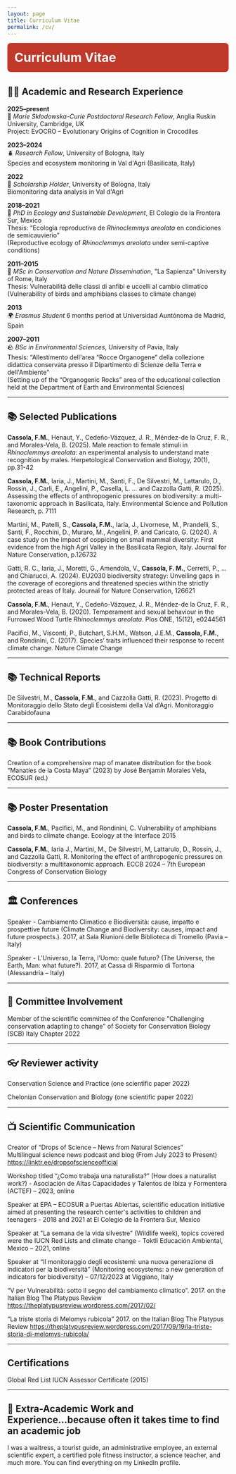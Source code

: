 ```yaml
---
layout: page
title: Curriculum Vitae
permalink: /cv/
---
```


<!-- Elimina il titolo Markdown duplicato -->

<div style="background-color:#c0392b; color:white; padding:1rem; border-radius:8px; text-align:left; margin-bottom: 2rem;">
  <h1 style="margin: 0; font-size: 2em;">Curriculum Vitae</h1>
</div>

## 👩‍🔬 Academic and Research Experience

**2025–present**  
🐊 *Marie Skłodowska-Curie Postdoctoral Research Fellow*, Anglia Ruskin University, Cambridge, UK  
Project: EvOCRO – Evolutionary Origins of Cognition in Crocodiles

**2023–2024**  
🪲 *Research Fellow*, University of Bologna, Italy  
Species and ecosystem monitoring in Val d'Agri (Basilicata, Italy)

**2022**  
🌱 *Scholarship Holder*, University of Bologna, Italy  
Biomonitoring data analysis in Val d'Agri

**2018–2021**  
🐢 *PhD in Ecology and Sustainable Development*, El Colegio de la Frontera Sur, Mexico  
Thesis: “Ecologia reproductiva de *Rhinoclemmys areolata* en condiciones de semicauvierio”  
(Reproductive ecology of *Rhinoclemmys areolata* under semi-captive conditions)

**2011–2015**  
🐸 *MSc in Conservation and Nature Dissemination*, "La Sapienza" University of Rome, Italy  
Thesis: Vulnerabilità delle classi di anfibi e uccelli al cambio climatico (Vulnerability of birds and amphibians classes to climate change)

**2013**  
🌍 *Erasmus Student*
6 months period at Universidad Auntónoma de Madrid, Spain

**2007–2011**  
🪨 *BSc in Environmental Sciences*, University of Pavia, Italy  
Thesis: “Allestimento dell'area “Rocce Organogene” della collezione didattica conservata presso il Dipartimento di Scienze della Terra e dell'Ambiente”  
(Setting up of the “Organogenic Rocks” area of the educational collection held at the Department of Earth and Environmental Sciences)

---

## 📚 Selected Publications

**Cassola, F.M.**, Henaut, Y., Cedeño-Vázquez, J. R., Méndez-de la Cruz, F. R., and Morales-Vela, B. (2025). Male reaction to female stimuli in *Rhinoclemmys areolata*: an experimental analysis to understand mate recognition by males. Herpetological Conservation and Biology, 20(1), pp.31-42

**Cassola, F.M.**, Iaria, J., Martini, M., Santi, F., De Silvestri, M., Lattarulo, D., Rossin, J., Carli, E., Angelini, P., Casella, L. … and Cazzolla Gatti, R.  (2025). Assessing the effects of anthropogenic pressures on biodiversity: a multi-taxonomic approach in Basilicata, Italy. Environmental Science and Pollution Research, p. 7111

Martini, M., Patelli, S., **Cassola, F.M.**, Iaria, J., Livornese, M., Prandelli, S., Santi, F., Rocchini, D., Muraro, M., Angelini, P. and Caricato, G. (2024). A case study on the impact of coppicing on small mammal diversity: First evidence from the high Agri Valley in the Basilicata Region, Italy. Journal for Nature Conservation, p.126732

Gatti, R. C., Iaria, J., Moretti, G., Amendola, V., **Cassola, F. M.**, Cerretti, P., ... and Chiarucci, A. (2024). EU2030 biodiversity strategy: Unveiling gaps in the coverage of ecoregions and threatened species within the strictly protected areas of Italy. Journal for Nature Conservation, 126621

**Cassola, F.M.**, Henaut, Y., Cedeño-Vázquez, J. R., Méndez-de la Cruz, F. R., and Morales-Vela, B. (2020). Temperament and sexual behaviour in the Furrowed Wood Turtle *Rhinoclemmys areolata*. Plos ONE, 15(12), e0244561

Pacifici, M., Visconti, P., Butchart, S.H.M., Watson, J.E.M., **Cassola, F.M.**, and Rondinini, C. (2017). Species’ traits influenced their response to recent climate change. Nature Climate Change

---

## 📚 Technical Reports

De Silvestri, M., **Cassola, F.M.**, and Cazzolla Gatti, R. (2023). Progetto di Monitoraggio dello Stato degli Ecosistemi della Val d’Agri. Monitoraggio Carabidofauna

---

## 📚 Book Contributions

Creation of a comprehensive map of manatee distribution for the book “Manatíes de la Costa Maya” (2023) by José Benjamín Morales Vela, ECOSUR (ed.)

---

## 📚 Poster Presentation

**Cassola, F.M.**, Pacifici, M., and Rondinini, C. Vulnerability of amphibians and birds to climate change. Ecology at the Interface 2015

**Cassola, F.M.**, Iaria J., Martini, M., De Silvestri, M, Lattarulo, D., Rossin, J., and Cazzolla Gatti, R. Monitoring the effect of anthropogenic pressures on biodiversity: a multitaxonomic approach. ECCB 2024 – 7th European Congress of Conservation Biology

---

## 🏛️ Conferences

Speaker - Cambiamento Climatico e Biodiversità: cause, impatto e prospettive future (Climate Change and Biodiversity: causes, impact and future prospects.). 2017, at Sala Riunioni delle Biblioteca di Tromello (Pavia – Italy)

Speaker - L’Universo, la Terra, l’Uomo: quale futuro? (The Universe, the Earth, Man: what future?). 2017, at Cassa di Risparmio di Tortona (Alessandria – Italy)

---

## 🧷 Committee Involvement

Member of the scientific committee of the Conference "Challenging conservation adapting to change" of Society for Conservation Biology (SCB) Italy Chapter 2022

---

## 👓 Reviewer activity

Conservation Science and Practice (one scientific paper 2022)

Chelonian Conservation and Biology (one scientific paper 2022)

---

## 📺 Scientific Communication

Creator of “Drops of Science – News from Natural Sciences”  
Multilingual science news podcast and blog (From July 2023 to Present)  
https://linktr.ee/dropsofscienceofficial

Workshop titled “¿Como trabaja una naturalista?” (How does a naturalist work?) - Asociación de Altas Capacidades y Talentos de Ibiza y Formentera (ACTEF) – 2023, online

Speaker at EPA – ECOSUR a Puertas Abiertas, scientific education initiative aimed at presenting the research center's activities to children and teenagers - 2018 and 2021 at El Colegio de la Frontera Sur, Mexico

Speaker at "La semana de la vida silvestre" (Wildlife week), topics covered were the IUCN Red Lists and climate change - Toktli Educación Ambiental, Mexico – 2021, online

Speaker at “Il monitoraggio degli ecosistemi: una nuova generazione di indicatori per la biodiversità” (Monitoring ecosystems: a new generation of indicators for biodiversity) – 07/12/2023 at Viggiano, Italy

“V per Vulnerabilità: sotto il segno del cambiamento climatico”. 2017.  on the Italian Blog The Platypus Review https://theplatypusreview.wordpress.com/2017/02/

“La triste storia di Melomys rubicola” 2017.  on the Italian Blog The Platypus Review https://theplatypusreview.wordpress.com/2017/09/19/la-triste-storia-di-melomys-rubicola/

---

## Certifications

Global Red List IUCN Assessor Certificate (2015)

---

## 🧩 Extra-Academic Work and Experience...because often it takes time to find an academic job

I was a waitress, a tourist guide, an administrative employee, an external scientific expert, a certified pole fitness instructor, a science teacher, and much more. You can find everything on my LinkedIn profile.
